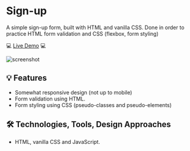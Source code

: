 # Sign-up

A simple sign-up form, built with HTML and vanilla CSS.
Done in order to practice HTML form validation and CSS (flexbox, form styling)

💻 [Live Demo](https://perugi.github.io/odin-sign-up/) 💻

![screenshot](https://github.com/perugi/sign-up/assets/38496182/ce06a4b1-7645-4864-a484-b96045b26575)

## 💡 Features
- Somewhat responsive design (not up to mobile)
- Form validation using HTML.
- Form styling using CSS (pseudo-classes and pseudo-elements)

## 🛠️ Technologies, Tools, Design Approaches
- HTML, vanilla CSS and JavaScript.
